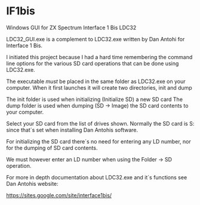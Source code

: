# IF1bis
Windows GUI for ZX Spectrum Interface 1 Bis LDC32

LDC32_GUI.exe is a complement to LDC32.exe written by Dan Antohi for Interface 1 Bis. 

I initiated this project because I had a hard time remembering the command line options 
for the various SD card operations that can be done using LDC32.exe.

The executable *must* be placed in the same folder as LDC32.exe on your computer.
When it first launches it will create two directories, init and dump

The init folder is used when initializing (Initialize SD) a new SD card
The dump folder is used when dumping (SD -> Image) the SD card contents to your computer.

Select your SD card from the list of drives shown. Normally the SD card is S: since that´s set 
when installing Dan Antohis software.

For initializing the SD card there´s no need for entering any LD number, nor for the
dumping of SD card contents.

We must however enter an LD number when using the Folder -> SD operation.

For more in depth documentation about LDC32.exe and it´s functions see Dan Antohis website:

https://sites.google.com/site/interface1bis/
